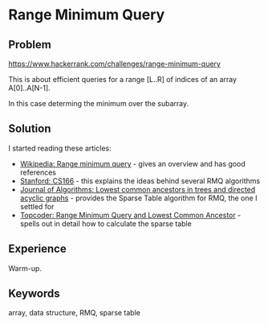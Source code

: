 # Range Minimum Query

## Problem
https://www.hackerrank.com/challenges/range-minimum-query

This is about efficient queries for a range [L..R]
of indices of an array A[0]..A[N-1].

In this case determing the minimum over the subarray.

## Solution
I started reading these articles:
* [Wikipedia: Range minimum query](https://en.wikipedia.org/wiki/Range_minimum_query) - gives an overview and has good references
* [Stanford: CS166](web.stanford.edu/class/archive/cs/cs166/cs166.1146/lectures/00/Small00.pdf) - this explains the ideas behind several RMQ algorithms
* [Journal of Algorithms: Lowest common ancestors in trees and directed acyclic graphs](http://www.cs.sunysb.edu/~bender/pub/JALG05-daglca.pdf) - provides the Sparse Table algorithm for RMQ, the one I settled for
* [Topcoder: Range Minimum Query and Lowest Common Ancestor](https://www.topcoder.com/community/data-science/data-science-tutorials/range-minimum-query-and-lowest-common-ancestor/#Sparse_Table_(ST)_algorithm) - spells out in detail how to calculate the sparse table

## Experience
Warm-up.

## Keywords
array, data structure, RMQ, sparse table
